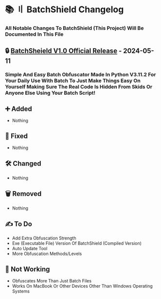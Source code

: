 # 📚 〢 BatchShield Changelog

### All Notable Changes To BatchShield (This Project) Will Be Documented In This File

## 🔒 [BatchSheield V1.0 Official Release](https://github.com/DevBubba/BatchShield/releases/tag/V1.0) - 2024-05-11

### Simple And Easy Batch Obfuscator Made In Python V3.11.2 For Your Daily Use With Batch To Just Make Things Easy On Yourself Making Sure The Real Code Is Hidden From Skids Or Anyone Else Using Your Batch Script!

## ➕ Added

- Nothing

## 🔨 Fixed

- Nothing


## 🛠️ Changed

- Nothing


## 🗑️ Removed

- Nothing


## ✍️ To Do

- Add Extra Obfuscation Strength
- Exe (Executable File) Version Of BatchShield (Compiled Version)
- Auto Update Tool
- More Obfuscation Methods/Levels

## 🚫 Not Working

- Obfuscates More Than Just Batch Files
- Works On MacBook Or Other Devices Other Than Windows Operating Systems

